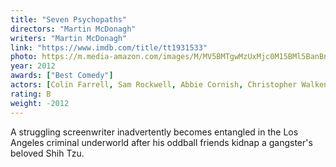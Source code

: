 ```yaml
---
title: "Seven Psychopaths"
directors: "Martin McDonagh"
writers: "Martin McDonagh"
link: "https://www.imdb.com/title/tt1931533"
photo: https://m.media-amazon.com/images/M/MV5BMTgwMzUxMjc0M15BMl5BanBnXkFtZTcwMzQ2MjYyOA@@._V1_FMjpg_UY720_.jpg
year: 2012
awards: ["Best Comedy"]
actors: [Colin Farrell, Sam Rockwell, Abbie Cornish, Christopher Walken]
rating: B
weight: -2012
---
```

A struggling screenwriter inadvertently becomes entangled in the Los Angeles criminal underworld after his oddball friends kidnap a gangster's beloved Shih Tzu.